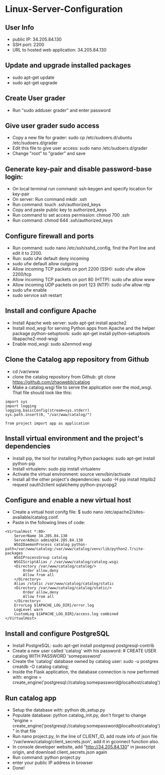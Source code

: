 # Linux-Server-Configuration

## User Info
* public IP: 34.205.84.130
* SSH port: 2200
* URL to hosted web application: 34.205.84.130

## Update and upgrade installed packages
* sudo apt-get update
* sudo apt-get upgrade

## Create User grader
* Run "sudo adduser grader" and enter password

## Give user grader sudo access
* Copy a new file for grader: sudo cp /etc/sudoers.d/ubuntu /etc/sudoers.d/grader
* Edit this file to give user access: sudo nano /etc/sudoers.d/grader
* Change "root" to "grader" and save

## Generate key-pair and disable password-base login:

* On local terminal run command: ssh-keygen and specify location for key-pair
* On server: Run command mkdir .ssh
* Run command: touch .ssh/authorized_keys
* Copy and paste public key to authorized_keys
* Run command to set access permission: chmod 700 .ssh
* Run command: chmod 644 .ssh/authorized_keys

## Configure firewall and ports
* Run command: sudo nano /etc/ssh/sshd_config, find the Port line and edit it to 2200.
* Run: sudo ufw default deny incoming
* sudo ufw default allow outgoing
* Allow incoming TCP packets on port 2200 (SSH): sudo ufw allow 2200/tcp
* Allow incoming TCP packets on port 80 (HTTP): sudo ufw allow www
* Allow incoming UDP packets on port 123 (NTP): sudo ufw allow ntp
* sudo ufw enable
* sudo service ssh restart

## Install and configure Apache
* Install Apache web server: sudo apt-get install apache2
* Install mod_wsgi for serving Python apps from Apache and the helper package python-setuptools: sudo apt-get install python-setuptools libapache2-mod-wsgi
* Enable mod_wsgi: sudo a2enmod wsgi

## Clone the Catalog app repository from Github
* cd /var/www
* clone the catalog repository from Github: git clone https://github.com/zhaowebb/catalog
* Make a catalog.wsgi file to serve the application over the mod_wsgi. That file should look like this:
```
import sys
import logging
logging.basicConfig(stream=sys.stderr)
sys.path.insert(0, "/var/www/catalog/")

from project import app as application
```

## Install virtual environment and the project's dependencies
* Install pip, the tool for installing Python packages: sudo apt-get install python-pip
* Install virtualenv: sudo pip install virtualenv
* Activate the virtual environment: source venv/bin/activate
* Install all the other project's dependencies: sudo -H pip install httplib2 request oauth2client sqlalchemy python-psycopg2

## Configure and enable a new virtual host
* Create a virtual host conifg file: $ sudo nano /etc/apache2/sites-available/catalog.conf.
* Paste in the following lines of code:
```
<VirtualHost *:80>
    ServerName 34.205.84.130
    ServerAdmin admin@34.205.84.130
    WSGIDaemonProcess catalog python-path=/var/www/catalog:/var/www/catalog/venv/lib/python2.7/site-packages
    WSGIProcessGroup catalog
    WSGIScriptAlias / /var/www/catalog/catalog.wsgi
    <Directory /var/www/catalog/catalog/>
        Order allow,deny
        Allow from all
    </Directory>
    Alias /static /var/www/catalog/catalog/static
    <Directory /var/www/catalog/catalog/static/>
        Order allow,deny
        Allow from all
    </Directory>
    ErrorLog ${APACHE_LOG_DIR}/error.log
    LogLevel warn
    CustomLog ${APACHE_LOG_DIR}/access.log combined
</VirtualHost>
```

## Install and configure PostgreSQL
* Install PostgreSQL: sudo apt-get install postgresql postgresql-contrib
* Create a new user called 'catalog' with his password: # CREATE USER catalog WITH PASSWORD 'somepassword'
* Create the 'catalog' database owned by catalog user: sudo -u postgres creatdb -O catalog catalog;
* Inside the Flask application, the database connection is now performed with: engine = create_engine('postgresql://catalog:somepassword@localhost/catalog')

## Run catalog app
* Setup the database with: python db_setup.py
* Populate database: python catalog_init.py, don't forget to change "engine = create_engine('postgresql://catalog:somepassword@localhost/catalog')" in that file
* Run nano project.py, In the line of CLIENT_ID, add route info of json file '/var/www/catalog/client_secrets.json', add it in gconnect function also.
* In console developer website, add "http://34.205.84.130" in javascript origin, and download client_secrets.json again
* Run command: python project.py
* enter your public IP address in browser
* Done!



